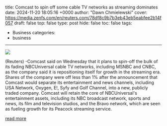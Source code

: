 title: Comcast to spin off some cable TV networks as streaming dominates
date: 2024-11-20 18:05:16 +0000
author: "Dawn Chmielewski"
cover: https://media.zenfs.com/en/reuters.com/78df8c9b7b3eb43eb5eabfee2b14f057
draft: false
top: false
type: post
hide: false
toc: false
tags:
  - Business
categories:
  - business
---

![](https://media.zenfs.com/en/reuters.com/78df8c9b7b3eb43eb5eabfee2b14f057)

(Reuters) -Comcast said on Wednesday that it plans to spin-off the bulk of its fading NBCUniversal cable TV networks, including MSNBC and CNBC, as the company said it is repositioning itself for growth in the streaming era. Shares of the company were off less than 1% after the announcement that Comcast would separate its entertainment and news channels, including USA Network, Oxygen, E!, Syfy and Golf Channel, into a new, publicly traded company. Comcast will retain the core of NBCUniversal's entertainment assets, including its NBC broadcast network, sports and news, its film and television studios, and the Bravo network, which are seen as fueling growth for its Peacock streaming service.

[read more](https://finance.yahoo.com/news/comcast-moves-ahead-cable-network-130929757.html)
